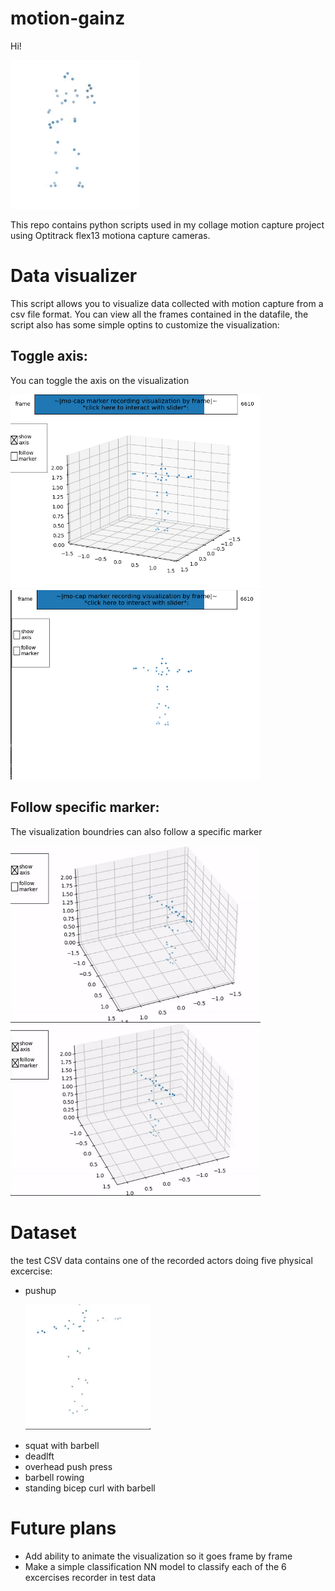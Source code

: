 # motion-gainz
Hi!

![waving figure](
https://github.com/AR621/motion-gainz/blob/main/showcase/prezes_kiwa.gif?raw=true  "waving character")

This repo contains python scripts used in my collage motion capture project using Optitrack flex13 motiona capture cameras.
# Data visualizer
This script allows you to visualize data collected with motion capture from a csv file format. You can view all the frames contained in the datafile, the script also has some simple optins to customize the visualization:
## Toggle axis:

You can toggle the axis on the visualization

<p>
  <img src="https://github.com/AR621/motion-gainz/blob/main/showcase/gui1.png?raw=true" width="400" />
  <img src="https://github.com/AR621/motion-gainz/blob/main/showcase/gui2.png?raw=true" width="400" />
</p>
  
## Follow specific marker:

The visualization boundries can also follow a specific marker

<p>
  <img src="https://github.com/AR621/motion-gainz/blob/main/showcase/gui3.gif?raw=true" width="400" />
  <img src="https://github.com/AR621/motion-gainz/blob/main/showcase/gui4.gif?raw=true" width="400" />
</p>

# Dataset

the test CSV data contains one of the recorded actors doing five physical excercise: 
- pushup <p>
  <img src="https://github.com/AR621/motion-gainz/blob/main/showcase/pompeczka.gif?raw=true" width="200" />
</p>

- squat with barbell
- deadlft
- overhead push press
- barbell rowing
- standing bicep curl with barbell



# Future plans
- Add ability to animate the visualization so it goes frame by frame
- Make a simple classification NN model to classify each of the 6 excercises recorder in test data
